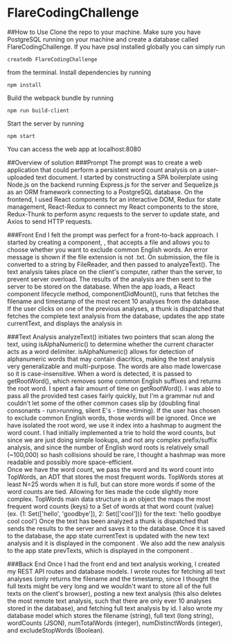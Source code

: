 # FlareCodingChallenge

##How to Use
Clone the repo to your machine. Make sure you have PostgreSQL running on your machine and create a database called FlareCodingChallenge. If you have psql installed globally you can simply run
```
createdb FlareCodingChallenge
```
from the terminal. 
Install dependencies by running
```
npm install
```
Build the webpack bundle by running
```
npm run build-client
```
Start the server by running
```
npm start
```
You can access the web app at localhost:8080

##Overview of solution
###Prompt
The prompt was to create a web application that could perform a persistent word count analysis on a user-uploaded text document. I started by constructing a SPA boilerplate using Node.js on the backend running Express.js for the server and Sequelize.js as an ORM framework connecting to a PostgreSQL database. On the frontend, I used React components for an interactive DOM, Redux for state management, React-Redux to connect my React components to the store, Redux-Thunk to perform async requests to the server to update state, and Axios to send HTTP requests. 

###Front End
I felt the prompt was perfect for a front-to-back approach. I started by creating a component, <InputText/>, that accepts a file and allows you to choose whether you want to exclude common English words. An error message is shown if the file extension is not .txt. On submission, the file is converted to a string by FileReader, and then passed to analyzeText(). The text analysis takes place on the client's computer, rather than the server, to prevent server overload. The results of the analysis are then sent to the server to be stored on the database. When the app loads, a React component lifecycle method, componentDidMount(), runs that fetches the filename and timestamp of the most recent 10 analyses from the database. If the user clicks on one of the previous analyses, a thunk is dispatched that fetches the complete text analysis from the database, updates the app state currentText, and displays the analysis in <CurrentText/> 

###Text Analysis
analyzeText() initiates two pointers that scan along the text, using isAlphaNumeric() to determine whether the current character acts as a word delimiter. isAlphaNumeric() allows for detection of alphanumeric words that may contain diacritics, making the text analysis very generalizable and multi-purpose. The words are also made lowercase so it is case-insensitive.
When a word is detected, it is passed to getRootWord(), which removes some common English suffixes and returns the root word. I spent a fair amount of time on getRootWord(). I was able to pass all the provided test cases fairly quickly, but I'm a grammar nut and couldn't let some of the other common cases slip by (doubling final consonants - run>running, silent E's - time>timing). If the user has chosen to exclude common English words, those words will be ignored. 
Once we have isolated the root word, we use it index into a hashmap to augment the word count. I had initially implemented a trie to hold the word counts, but since we are just doing simple lookups, and not any complex prefix/suffix analysis, and since the number of English word roots is relatively small (~100,000) so hash collisions should be rare, I thought a hashmap was more readable and possibly more space-efficient.  
Once we have the word count, we pass the word and its word count into TopWords, an ADT that stores the most frequent words. TopWords stores at least N=25 words when it is full, but can store more words if some of the word counts are tied. Allowing for ties made the code slightly more complex. TopWords main data structure is an object the maps the most frequent word counts (keys) to a Set of words at that word count (value) (ex. {1: Set(['hello', 'goodbye']), 2: Set(['cool'])} for the text: 'hello goodbye cool cool')
Once the text has been analyzed a thunk is dispatched that sends the results to the server and saves it to the database. Once it is saved to the database, the app state currentText is updated with the new text analysis and it is displayed in the component <CurrentText/>. We also add the new analysis to the app state prevTexts, which is displayed in the component <PrevTexts/>.

###Back End
Once I had the front end and text analysis working, I created my REST API routes and database models. I wrote routes for fetching all text analyses (only returns the filename and the timestamp, since I thought the full texts might be very long and we wouldn't want to store all of the full texts on the client's browser), posting a new text analysis (this also deletes the most remote text analysis, such that there are only ever 10 analyses stored in the database), and fetching full text analysis by id. I also wrote my database model which stores the filename (string), full text (long string), wordCounts (JSON), numTotalWords (integer), numDistinctWords (integer), and excludeStopWords (Boolean).